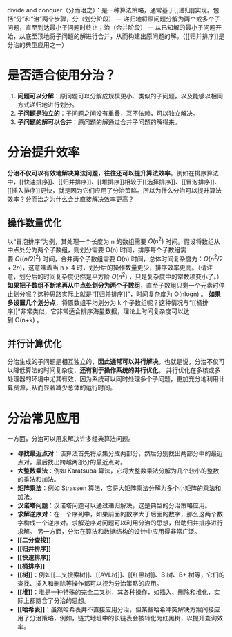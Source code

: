 divide and conquer（分而治之）：是一种算法策略，通常基于[[递归]]实现。包括“分”和“治”两个步骤，分（划分阶段） -- 递归地将原问题分解为两个或多个子问题，直至到达最小子问题时终止；治（合并阶段） -- 从已知解的最小子问题开始，从底至顶地将子问题的解进行合并，从而构建出原问题的解。（[[归并排序]]是分治的典型应用之一）

# 是否适合使用分治？
1. **问题可以分解**：原问题可以分解成规模更小、类似的子问题，以及能够以相同方式递归地进行划分。
2. **子问题是独立的**：子问题之间没有重叠，互不依赖，可以独立解决。
3. **子问题的解可以合并**：原问题的解通过合并子问题的解得来。

# 分治提升效率
**分治不仅可以有效地解决算法问题，往往还可以提升算法效率**。例如在排序算法中，[[快速排序]]、[[归并排序]]、[[堆排序]]相较于[[选择排序]]、[[冒泡排序]]、[[插入排序]]更快，就是因为它们应用了分治策略。所以为什么分治可以提升算法效率？分而治之为什么会比直接解决效率更高？
## 操作数量优化
以“冒泡排序”为例，其处理一个长度为 n 的数组需要 $O(n^2)$ 时间。假设将数组从中点处分为两个子数组，则划分需要 O(n) 时间，排序每个子数组需要 $O((n/2)^2)$ 时间，合并两个子数组需要 O(n) 时间，总体时间复杂度为：$O(n^2/2 + 2n)$，这意味着当 n > 4 时，划分后的操作数量更少，排序效率更高。（请注意，划分后的时间复杂度仍然是平方阶 $O(n^2)$ ，只是复杂度中的常数项变小了。）
**如果把子数组不断地再从中点处划分为两个子数组**，直至子数组只剩一个元素时停止划分呢？这种思路实际上就是“[[归并排序]]”，时间复杂度为 O(nlog⁡n) 。
**如果多设置几个划分点**，将原数组平均划分为 k 个子数组呢？这种情况与“[[桶排序]]”非常类似，它非常适合排序海量数据，理论上时间复杂度可以达到 O(n+k) 。

## 并行计算优化
分治生成的子问题是相互独立的，**因此通常可以并行解决**。也就是说，分治不仅可以降低算法的时间复杂度，**还有利于操作系统的并行优化**。
并行优化在多核或多处理器的环境中尤其有效，因为系统可以同时处理多个子问题，更加充分地利用计算资源，从而显著减少总体的运行时间。

# 分治常见应用
一方面，分治可以用来解决许多经典算法问题。
- **寻找最近点对**：该算法首先将点集分成两部分，然后分别找出两部分中的最近点对，最后找出跨越两部分的最近点对。
- **大整数乘法**：例如 Karatsuba 算法，它将大整数乘法分解为几个较小的整数的乘法和加法。
- **矩阵乘法**：例如 Strassen 算法，它将大矩阵乘法分解为多个小矩阵的乘法和加法。
- **汉诺塔问题**：汉诺塔问题可以通过递归解决，这是典型的分治策略应用。
- **求解逆序对**：在一个序列中，如果前面的数字大于后面的数字，那么这两个数字构成一个逆序对。求解逆序对问题可以利用分治的思想，借助归并排序进行求解。
另一方面，分治在算法和数据结构的设计中应用得非常广泛。
- **[[二分查找]]**
- **[[归并排序]]**
- **[[快速排序]]**
- **[[桶排序]]**
- **[[树]]**：例如[[二叉搜索树]]、[[AVL树]]、[[红黑树]]、B 树、B+ 树等，它们的查找、插入和删除等操作都可以视为分治策略的应用。
- **[[堆]]**：堆是一种特殊的完全二叉树，其各种操作，如插入、删除和堆化，实际上都隐含了分治的思想。
- **[[哈希表]]**：虽然哈希表并不直接应用分治，但某些哈希冲突解决方案间接应用了分治策略，例如，链式地址中的长链表会被转化为红黑树，以提升查询效率。

